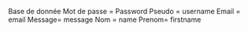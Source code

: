Base de donnée
Mot de passe = Password
Pseudo = username
Email = email
Message= message
Nom = name
Prenom= firstname